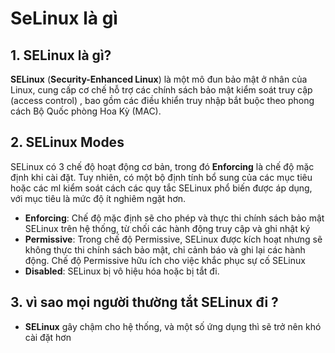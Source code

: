 ﻿SeLinux là gì
==


## **1. SELinux là gì?**

**SELinux**  (**Security-Enhanced Linux**) là một mô đun bảo mật ở nhân của Linux, cung cấp cơ chế hỗ trợ các chính sách bảo mật kiểm soát truy cập (access control) , bao gồm các điều khiển truy nhập bắt buộc theo phong cách Bộ Quốc phòng Hoa Kỳ (MAC).

## 2. SELinux Modes

SELinux có 3 chế độ hoạt động cơ bản, trong đó  **Enforcing**  là chế độ mặc định khi cài đặt. Tuy nhiên, có một bộ định tính bổ sung của các mục tiêu hoặc các ml kiểm soát cách các quy tắc SELinux phổ biến được áp dụng, với mục tiêu là mức độ ít nghiêm ngặt hơn.

-   **Enforcing**: Chế độ mặc định sẽ cho phép và thực thi chính sách bảo mật SELinux trên hệ thống, từ chối các hành động truy cập và ghi nhật ký
-   **Permissive**: Trong chế độ Permissive, SELinux được kích hoạt nhưng sẽ không thực thi chính sách bảo mật, chỉ cảnh báo và ghi lại các hành động. Chế độ Permissive hữu ích cho việc khắc phục sự cố SELinux
-   **Disabled**: SELinux bị vô hiệu hóa hoặc bị tắt đi.
## 3. vì sao mọi người thường tắt SELinux đi ?
- **SELinux** gây chậm cho hệ thống, và một số ứng dụng thì sẽ trở nên khó cài đặt hơn
